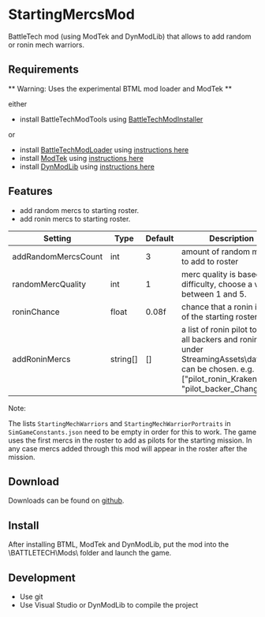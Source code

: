 # StartingMercsMod
BattleTech mod (using ModTek and DynModLib) that allows to add random or ronin mech warriors.

## Requirements
** Warning: Uses the experimental BTML mod loader and ModTek **

either
* install BattleTechModTools using [BattleTechModInstaller](https://github.com/CptMoore/BattleTechModTools/releases)

or
* install [BattleTechModLoader](https://github.com/Mpstark/BattleTechModLoader/releases) using [instructions here](https://github.com/Mpstark/BattleTechModLoader)
* install [ModTek](https://github.com/Mpstark/ModTek/releases) using [instructions here](https://github.com/Mpstark/ModTek)
* install [DynModLib](https://github.com/CptMoore/DynModLib/releases) using [instructions here](https://github.com/CptMoore/DynModLib)

## Features

- add random mercs to starting roster.
- add ronin mercs to starting roster.

Setting | Type | Default | Description
--- | --- | --- | ---
addRandomMercsCount | int | 3 | amount of random mercs to add to roster
randomMercQuality | int | 1 | merc quality is based on difficulty, choose a value between 1 and 5.
roninChance | float | 0.08f | chance that a ronin is part of the starting roster
addRoninMercs | string[] | [] | a list of ronin pilot to add, all backers and ronins under StreamingAssets\data\pilot can be chosen. e.g. ["pilot_ronin_Kraken", "pilot_backer_Chang"]

Note:

The lists `StartingMechWarriors` and `StartingMechWarriorPortraits` in `SimGameConstants.json` need to be empty in order for this to work.
The game uses the first mercs in the roster to add as pilots for the starting mission. In any case mercs added through this mod will appear in the roster after the mission.

## Download

Downloads can be found on [github](https://github.com/CptMoore/StartingMercs/releases).

## Install

After installing BTML, ModTek and DynModLib, put the mod into the \BATTLETECH\Mods\ folder and launch the game.

## Development

* Use git
* Use Visual Studio or DynModLib to compile the project
